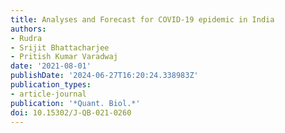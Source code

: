 ```yaml
---
title: Analyses and Forecast for COVID-19 epidemic in India
authors:
- Rudra
- Srijit Bhattacharjee
- Pritish Kumar Varadwaj
date: '2021-08-01'
publishDate: '2024-06-27T16:20:24.338983Z'
publication_types:
- article-journal
publication: '*Quant. Biol.*'
doi: 10.15302/J-QB-021-0260
---
```

